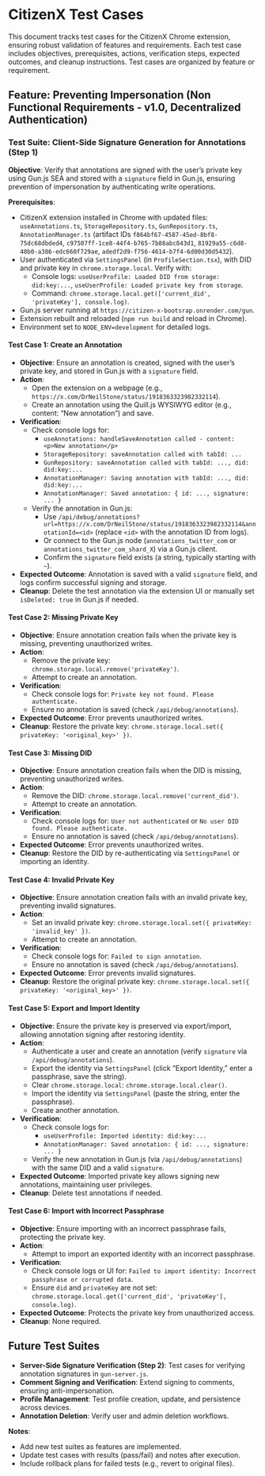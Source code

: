 # CitizenX Test Cases

This document tracks test cases for the CitizenX Chrome extension, ensuring robust validation of features and requirements. Each test case includes objectives, prerequisites, actions, verification steps, expected outcomes, and cleanup instructions. Test cases are organized by feature or requirement.

## Feature: Preventing Impersonation (Non Functional Requirements - v1.0, Decentralized Authentication)

### Test Suite: Client-Side Signature Generation for Annotations (Step 1)

**Objective**: Verify that annotations are signed with the user’s private key using Gun.js SEA and stored with a `signature` field in Gun.js, ensuring prevention of impersonation by authenticating write operations.

**Prerequisites**:
- CitizenX extension installed in Chrome with updated files: `useAnnotations.ts`, `StorageRepository.ts`, `GunRepository.ts`, `AnnotationManager.ts` (artifact IDs `f864bf67-4587-45ed-8bf8-75dc68dbded4`, `c97507ff-1ce8-44f4-b765-7b88abc843d1`, `81929a55-c6d8-48b0-a386-edc660f729ae`, `adedf2d9-f756-4614-b7f4-6d00d30d5432`).
- User authenticated via `SettingsPanel` (in `ProfileSection.tsx`), with DID and private key in `chrome.storage.local`. Verify with:
  - Console logs: `useUserProfile: Loaded DID from storage: did:key:...`, `useUserProfile: Loaded private key from storage`.
  - Command: `chrome.storage.local.get(['current_did', 'privateKey'], console.log)`.
- Gun.js server running at `https://citizen-x-bootsrap.onrender.com/gun`.
- Extension rebuilt and reloaded (`npm run build` and reload in Chrome).
- Environment set to `NODE_ENV=development` for detailed logs.

#### Test Case 1: Create an Annotation
- **Objective**: Ensure an annotation is created, signed with the user’s private key, and stored in Gun.js with a `signature` field.
- **Action**:
  - Open the extension on a webpage (e.g., `https://x.com/DrNeilStone/status/1918363323982332114`).
  - Create an annotation using the Quill.js WYSIWYG editor (e.g., content: “New annotation”) and save.
- **Verification**:
  - Check console logs for:
    - `useAnnotations: handleSaveAnnotation called - content: <p>New annotation</p>`
    - `StorageRepository: saveAnnotation called with tabId: ...`
    - `GunRepository: saveAnnotation called with tabId: ..., did: did:key:...`
    - `AnnotationManager: Saving annotation with tabId: ..., did: did:key:...`
    - `AnnotationManager: Saved annotation: { id: ..., signature: ... }`
  - Verify the annotation in Gun.js:
    - Use `/api/debug/annotations?url=https://x.com/DrNeilStone/status/1918363323982332114&annotationId=<id>` (replace `<id>` with the annotation ID from logs).
    - Or connect to the Gun.js node (`annotations_twitter_com` or `annotations_twitter_com_shard_X`) via a Gun.js client.
    - Confirm the `signature` field exists (a string, typically starting with `~`).
- **Expected Outcome**: Annotation is saved with a valid `signature` field, and logs confirm successful signing and storage.
- **Cleanup**: Delete the test annotation via the extension UI or manually set `isDeleted: true` in Gun.js if needed.

#### Test Case 2: Missing Private Key
- **Objective**: Ensure annotation creation fails when the private key is missing, preventing unauthorized writes.
- **Action**:
  - Remove the private key: `chrome.storage.local.remove('privateKey')`.
  - Attempt to create an annotation.
- **Verification**:
  - Check console logs for: `Private key not found. Please authenticate.`
  - Ensure no annotation is saved (check `/api/debug/annotations`).
- **Expected Outcome**: Error prevents unauthorized writes.
- **Cleanup**: Restore the private key: `chrome.storage.local.set({ privateKey: '<original_key>' })`.

#### Test Case 3: Missing DID
- **Objective**: Ensure annotation creation fails when the DID is missing, preventing unauthorized writes.
- **Action**:
  - Remove the DID: `chrome.storage.local.remove('current_did')`.
  - Attempt to create an annotation.
- **Verification**:
  - Check console logs for: `User not authenticated` or `No user DID found. Please authenticate.`
  - Ensure no annotation is saved (check `/api/debug/annotations`).
- **Expected Outcome**: Error prevents unauthorized writes.
- **Cleanup**: Restore the DID by re-authenticating via `SettingsPanel` or importing an identity.

#### Test Case 4: Invalid Private Key
- **Objective**: Ensure annotation creation fails with an invalid private key, preventing invalid signatures.
- **Action**:
  - Set an invalid private key: `chrome.storage.local.set({ privateKey: 'invalid_key' })`.
  - Attempt to create an annotation.
- **Verification**:
  - Check console logs for: `Failed to sign annotation`.
  - Ensure no annotation is saved (check `/api/debug/annotations`).
- **Expected Outcome**: Error prevents invalid signatures.
- **Cleanup**: Restore the original private key: `chrome.storage.local.set({ privateKey: '<original_key>' })`.

#### Test Case 5: Export and Import Identity
- **Objective**: Ensure the private key is preserved via export/import, allowing annotation signing after restoring identity.
- **Action**:
  - Authenticate a user and create an annotation (verify `signature` via `/api/debug/annotations`).
  - Export the identity via `SettingsPanel` (click “Export Identity,” enter a passphrase, save the string).
  - Clear `chrome.storage.local`: `chrome.storage.local.clear()`.
  - Import the identity via `SettingsPanel` (paste the string, enter the passphrase).
  - Create another annotation.
- **Verification**:
  - Check console logs for:
    - `useUserProfile: Imported identity: did:key:...`
    - `AnnotationManager: Saved annotation: { id: ..., signature: ... }`
  - Verify the new annotation in Gun.js (via `/api/debug/annotations`) with the same DID and a valid `signature`.
- **Expected Outcome**: Imported private key allows signing new annotations, maintaining user privileges.
- **Cleanup**: Delete test annotations if needed.

#### Test Case 6: Import with Incorrect Passphrase
- **Objective**: Ensure importing with an incorrect passphrase fails, protecting the private key.
- **Action**:
  - Attempt to import an exported identity with an incorrect passphrase.
- **Verification**:
  - Check console logs or UI for: `Failed to import identity: Incorrect passphrase or corrupted data`.
  - Ensure `did` and `privateKey` are not set: `chrome.storage.local.get(['current_did', 'privateKey'], console.log)`.
- **Expected Outcome**: Protects the private key from unauthorized access.
- **Cleanup**: None required.

## Future Test Suites
- **Server-Side Signature Verification (Step 2)**: Test cases for verifying annotation signatures in `gun-server.js`.
- **Comment Signing and Verification**: Extend signing to comments, ensuring anti-impersonation.
- **Profile Management**: Test profile creation, update, and persistence across devices.
- **Annotation Deletion**: Verify user and admin deletion workflows.

**Notes**:
- Add new test suites as features are implemented.
- Update test cases with results (pass/fail) and notes after execution.
- Include rollback plans for failed tests (e.g., revert to original files).